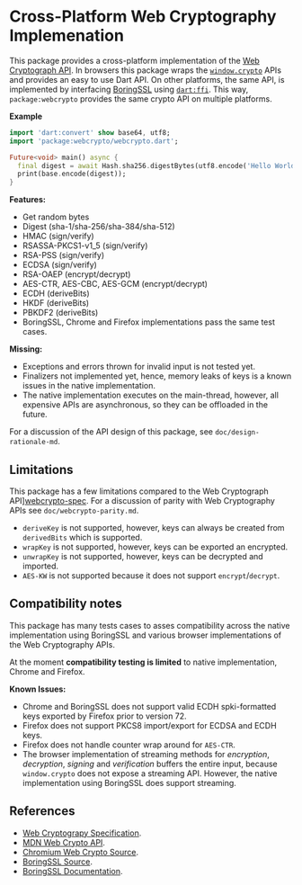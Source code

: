 Cross-Platform Web Cryptography Implemenation
=============================================

This package provides a cross-platform implementation of the
[Web Cryptograph API][webcrypto-spec]. In browsers this package wraps the
[`window.crypto`][window-crypto] APIs and provides an easy to use Dart API.
On other platforms, the same API, is implemented by interfacing
[BoringSSL][boringssl-src] using [`dart:ffi`][dart-ffi]. This way,
`package:webcrypto` provides the same crypto API on multiple platforms.

**Example**
```dart
import 'dart:convert' show base64, utf8;
import 'package:webcrypto/webcrypto.dart';

Future<void> main() async {
  final digest = await Hash.sha256.digestBytes(utf8.encode('Hello World'));
  print(base.encode(digest));
}
```

**Features:**
 * Get random bytes
 * Digest (sha-1/sha-256/sha-384/sha-512)
 * HMAC (sign/verify)
 * RSASSA-PKCS1-v1_5 (sign/verify)
 * RSA-PSS (sign/verify)
 * ECDSA (sign/verify)
 * RSA-OAEP	(encrypt/decrypt)
 * AES-CTR, AES-CBC, AES-GCM (encrypt/decrypt)
 * ECDH (deriveBits)
 * HKDF (deriveBits)
 * PBKDF2	(deriveBits)
 * BoringSSL, Chrome and Firefox implementations pass the same test cases.

**Missing:**
 * Exceptions and errors thrown for invalid input is not tested yet.
 * Finalizers not implemented yet, hence, memory leaks of keys is a known
   issues in the native implementation.
 * The native implementation executes on the main-thread, however, all expensive
   APIs are asynchronous, so they can be offloaded in the future.

For a discussion of the API design of this package,
see `doc/design-rationale-md`.

## Limitations
This package has a few limitations compared to the
Web Cryptograph API][webcrypto-spec]. For a discussion of parity with
Web Cryptography APIs see `doc/webcrypto-parity.md`.

 * `deriveKey` is not supported, however, keys can always be created from
    `derivedBits` which is supported.
 * `wrapKey` is not supported, however, keys can be exported an encrypted.
 * `unwrapKey` is not supported, however, keys can be decrypted and imported.
 * `AES-KW` is not supported because it does not support `encrypt`/`decrypt`.

## Compatibility notes
This package has many tests cases to asses compatibility across the native
implementation using BoringSSL and various browser implementations of the
Web Cryptography APIs.

At the moment **compatibility testing is limited** to native implementation,
Chrome and Firefox.

**Known Issues:**
 * Chrome and BoringSSL does not support valid ECDH spki-formatted keys exported
   by Firefox prior to version 72.
 * Firefox does not support PKCS8 import/export for ECDSA and ECDH keys.
 * Firefox does not handle counter wrap around for `AES-CTR`.
 * The browser implementation of streaming methods for _encryption_,
   _decryption_, _signing_ and _verification_ buffers the entire input, because
   `window.crypto` does not expose a streaming API. However, the native
   implementation using BoringSSL does support streaming.

## References

 * [Web Cryptograpy Specification][webcrypto-spec].
 * [MDN Web Crypto API][webcrypto-mdn].
 * [Chromium Web Crypto Source][chrome-src].
 * [BoringSSL Source][boringssl-src].
 * [BoringSSL Documentation][boringssl-docs].


[window-crypto]: webcrypto-mdn
[webcrypto-spec]: https://www.w3.org/TR/WebCryptoAPI/
[boringssl-src]: https://boringssl.googlesource.com/boringssl/
[boringssl-docs]: https://commondatastorage.googleapis.com/chromium-boringssl-docs/headers.html
[dart-ffi]: https://api.dart.dev/stable/2.8.4/dart-ffi/dart-ffi-library.html
[chrome-src]: https://chromium.googlesource.com/chromium/src/+/master/components/webcrypto
[webcrypto-mdn]: https://developer.mozilla.org/en-US/docs/Web/API/Web_Crypto_API
